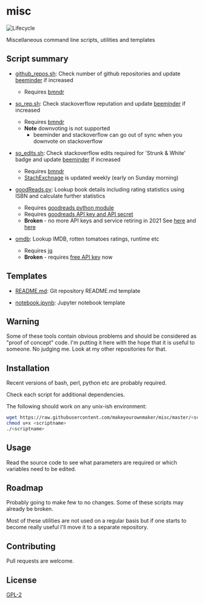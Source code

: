 
# misc

![Lifecycle
](https://img.shields.io/badge/lifecycle-experimental-orange.svg?style=flat)

Miscellaneous command line scripts, utilities and templates


## Script summary

* [github_repos.sh](https://raw.githubusercontent.com/makeyourownmaker/misc/master/github_repos.sh):
Check number of github repositories and update [beeminder](https://www.beeminder.com/home) if increased
  * Requires [bmndr](https://github.com/lydgate/bmndr)

* [so_rep.sh](https://raw.githubusercontent.com/makeyourownmaker/misc/master/so_rep.sh):
Check stackoverflow reputation and update [beeminder](https://www.beeminder.com/home) if increased
  * Requires [bmndr](https://github.com/lydgate/bmndr)
  * **Note** downvoting is not supported
    * beeminder and stackoverflow can go out of sync when you downvote on stackoverflow

* [so_edits.sh](https://raw.githubusercontent.com/makeyourownmaker/misc/master/so_edits.sh):
Check stackoverflow edits required for 'Strunk & White' badge and update [beeminder](https://www.beeminder.com/home) if increased
  * Requires [bmndr](https://github.com/lydgate/bmndr)
  * [StachExchnage](https://data.stackexchange.com/) is updated weekly (early on Sunday morning)

* [goodReads.py](https://raw.githubusercontent.com/makeyourownmaker/misc/master/goodReads.py):
Lookup book details including rating statistics using ISBN and calculate further statistics
  * Requires [goodreads python module](https://github.com/sefakilic/goodreads)
  * Requires [goodreads API key and API secret](https://www.goodreads.com/api)
  * **Broken** - no more API keys and service retiring in 2021 See [here](https://help.goodreads.com/s/article/Does-Goodreads-support-the-use-of-APIs) and [here](https://www.goodreads.com/api)

* [omdb](https://raw.githubusercontent.com/makeyourownmaker/misc/master/omdb):
Lookup IMDB, rotten tomatoes ratings, runtime etc
  * Requires [jq](https://stedolan.github.io/jq/)
  * **Broken** - requires [free API key](http://www.omdbapi.com/apikey.aspx) now


## Templates

* [README.md](https://raw.githubusercontent.com/makeyourownmaker/misc/master/templates/README.md):
Git repository README.md template

* [notebook.ipynb](https://raw.githubusercontent.com/makeyourownmaker/misc/templates/notebook.ipynb):
Jupyter notebook template


## Warning

Some of these tools contain obvious problems and should be considered as
"proof of concept" code.  I'm putting it here with the hope that it is useful
to someone.  No judging me.  Look at my other repositories for that.


## Installation

Recent versions of bash, perl, python etc are probably required.

Check each script for additional dependencies.

The following should work on any unix-ish environment:
```sh
wget https://raw.githubusercontent.com/makeyourownmaker/misc/master/<scriptname>
chmod u+x <scriptname>
./<scriptname>
```


## Usage

Read the source code to see what parameters are required or which variables
need to be edited.


## Roadmap

Probably going to make few to no changes.  Some of these scripts may already be
broken.

Most of these utilities are not used on a regular basis but if one starts
to become really useful I'll move it to a separate repository.


## Contributing

Pull requests are welcome.


## License
[GPL-2](https://www.gnu.org/licenses/old-licenses/gpl-2.0.en.html)
